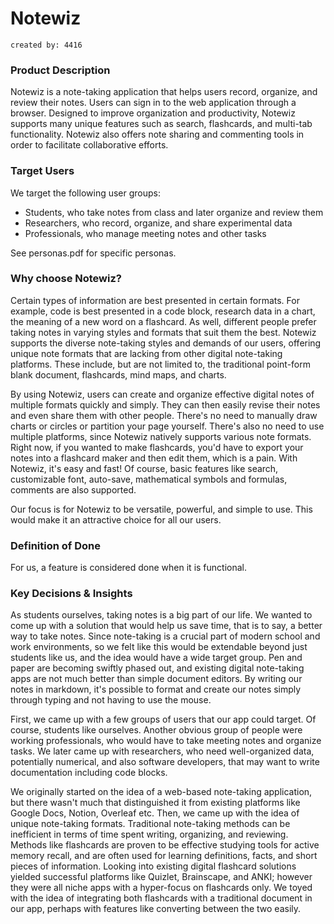 
# Notewiz
```
created by: 4416
```

### Product Description
Notewiz is a note-taking application that helps users record, organize, and review their notes. Users can sign in to the web application through a browser. Designed to improve organization and productivity, Notewiz supports many unique features such as search, flashcards, and multi-tab functionality. Notewiz also offers note sharing and commenting tools in order to facilitate collaborative efforts. 


### Target Users
We target the following user groups:
- Students, who take notes from class and later organize and review them
- Researchers, who record, organize, and share experimental data
- Professionals, who manage meeting notes and other tasks

See personas.pdf for specific personas.


### Why choose Notewiz?
Certain types of information are best presented in certain formats. For example, code is best presented in a code block, research data in a chart, the meaning of a new word on a flashcard. As well, different people prefer taking notes in varying styles and formats that suit them the best. Notewiz supports the diverse note-taking styles and demands of our users, offering unique note formats that are lacking from other digital note-taking platforms. These include, but are not limited to, the traditional point-form blank document, flashcards, mind maps, and charts.

By using Notewiz, users can create and organize effective digital notes of multiple formats quickly and simply. They can then easily revise their notes and even share them with other people. There's no need to manually draw charts or circles or partition your page yourself. There's also no need to use multiple platforms, since Notewiz natively supports various note formats. Right now, if you wanted to make flashcards, you'd have to export your notes into a flashcard maker and then edit them, which is a pain. With Notewiz, it's easy and fast! Of course, basic features like search, customizable font, auto-save, mathematical symbols and formulas, comments are also supported.

Our focus is for Notewiz to be versatile, powerful, and simple to use. This would make it an attractive choice for all our users.


### Definition of Done
For us, a feature is considered done when it is functional.


### Key Decisions & Insights
As students ourselves, taking notes is a big part of our life. We wanted to come up with a solution that would help us save time, that is to say, a better way to take notes. Since note-taking is a crucial part of modern school and work environments, so we felt like this would be extendable beyond just students like us, and the idea would have a wide target group. Pen and paper are becoming swiftly phased out, and existing digital note-taking apps are not much better than simple document editors. By writing our notes in markdown, it's possible to format and create our notes simply through typing and not having to use the mouse.

First, we came up with a few groups of users that our app could target. Of course, students like ourselves. Another obvious group of people were working professionals, who would have to take meeting notes and organize tasks. We later came up with researchers, who need well-organized data, potentially numerical, and also software developers, that may want to write documentation including code blocks.

We originally started on the idea of a web-based note-taking application, but there wasn't much that distinguished it from existing platforms like Google Docs, Notion, Overleaf etc. Then, we came up with the idea of unique note-taking formats. Traditional note-taking methods can be inefficient in terms of time spent writing, organizing, and reviewing. Methods like flashcards are proven to be effective studying tools for active memory recall, and are often used for learning definitions, facts, and short pieces of information. Looking into existing digital flashcard solutions yielded successful platforms like Quizlet, Brainscape, and ANKI; however they were all niche apps with a hyper-focus on flashcards only. We toyed with the idea of integrating both flashcards with a traditional document in our app, perhaps with features like converting between the two easily.
